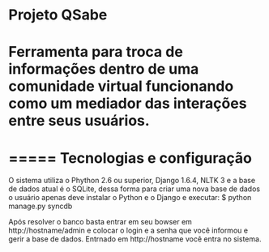 Projeto QSabe
=====
Ferramenta para troca de informações dentro de uma comunidade virtual funcionando como um mediador das interações entre seus usuários.
=====

=====
Tecnologias e configuração
=====
O sistema utiliza o Phython 2.6 ou superior, Django 1.6.4, NLTK 3 e a base de dados atual é o SQLite, dessa forma para criar uma nova base de dados o usuário apenas deve instalar o Python e o Django e executar:
$ python manage.py syncdb

Após resolver o banco basta entrar em seu bowser em http://hostname/admin e colocar o login e a senha que você informou e gerir a base de dados.
Entrnado em http://hostname você entra no sistema.

